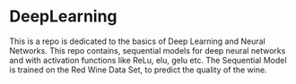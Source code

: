 # DeepLearning
This is a repo is dedicated to the basics of Deep Learning and Neural Networks. This repo contains, sequential models for deep neural networks and with activation functions like ReLu, elu, gelu etc. The Sequential Model is trained on the Red Wine Data Set, to predict the quality of the wine. 
